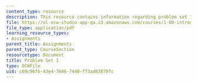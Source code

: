 ```yaml
---
content_type: resource
description: This resource contains information regarding problem set 1.
file: https://ol-ocw-studio-app-qa.s3.amazonaws.com/courses/1-00-introduction-to-computers-and-engineering-problem-solving-spring-2012/c60c96fb43e476467440f73ad63870fc_MIT1_00S12_PS_1.pdf
file_type: application/pdf
learning_resource_types:
- Assignments
parent_title: Assignments
parent_type: CourseSection
resourcetype: Document
title: Problem Set 1
type: OCWFile
uid: c60c96fb-43e4-7646-7440-f73ad63870fc
---
```

